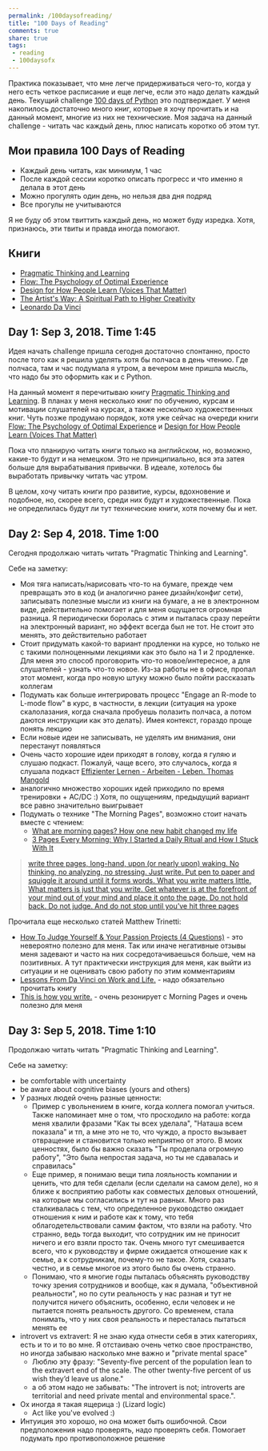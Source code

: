 ```yaml
---
permalink: /100daysofreading/
title: "100 Days of Reading"
comments: true
share: true
tags:
 - reading
 - 100daysofx
---
```


Практика показывает, что мне легче придерживаться чего-то, когда у него есть четкое расписание и еще легче, если это надо делать каждый день. Текущий challenge [100 days of Python](https://github.com/natenka/100-days-of-Python/tree/master/talkpython-100-days) это подтверждает. У меня накопилось достаточно много книг, которые я хочу прочитать и на данный момент, многие из них не технические.
Моя задача на данный challenge - читать час каждый день, плюс написать коротко об этом тут.

## Мои правила 100 Days of Reading

* Каждый день читать, как минимум, 1 час
* После каждой сессии коротко описать прогресс и что именно я делала в этот день
* Можно прогулять один день, но нельзя два дня подряд
* Все прогулы не учитываются

Я не буду об этом твиттить каждый день, но может буду изредка. Хотя, признаюсь, эти твиты и правда иногда помогают.

## Книги

* [Pragmatic Thinking and Learning](https://pragprog.com/book/ahptl/pragmatic-thinking-and-learning)
* [Flow: The Psychology of Optimal Experience](https://www.amazon.com/Flow-Psychology-Happiness-Mihaly-Csikszentmihalyi-ebook/dp/B00GO8HZIW)
* [Design for How People Learn (Voices That Matter)](https://www.amazon.com/gp/product/B018OJP5QW/)
* [The Artist's Way: A Spiritual Path to Higher Creativity](https://www.amazon.com/dp/B0085B23OC/)
* [Leonardo Da Vinci](https://www.amazon.com/dp/B06XVX5GSR/)


## Day 1: Sep 3, 2018. Time 1:45

Идея начать challenge пришла сегодня достаточно спонтанно, просто после того как я решила уделять хотя бы полчаса в день чтению. Где полчаса, там и час подумала я утром, а вечером мне пришла мысль, что надо бы это оформить как и с Python.

На данный момент я перечитываю книгу [Pragmatic Thinking and Learning](https://pragprog.com/book/ahptl/pragmatic-thinking-and-learning). В планах у меня несколько книг по обучению, курсам и мотивации слушателей на курсах, а также несколько художественных книг. Чуть позже продумаю порядок, хотя уже сейчас на очереди книги [Flow: The Psychology of Optimal Experience](https://www.amazon.com/Flow-Psychology-Happiness-Mihaly-Csikszentmihalyi-ebook/dp/B00GO8HZIW) и [Design for How People Learn (Voices That Matter)](https://www.amazon.com/gp/product/B018OJP5QW/)

Пока что планирую читать книги только на английском, но, возможно, какие-то будут и на немецком. Это не принципиально, вся эта затея больше для вырабатывания привычки. В идеале, хотелось бы выработать привычку читать час утром.

В целом, хочу читать книги про развитие, курсы, вдохновение и подобное, но, скорее всего, среди них будут и художественные. Пока не определилась будут ли тут технические книги, хотя почему бы и нет.


## Day 2: Sep 4, 2018. Time 1:00

Сегодня продолжаю читать читать "Pragmatic Thinking and Learning".

Себе на заметку:

* Моя тяга написать/нарисовать что-то на бумаге, прежде чем превращать это в код (и аналогично ранее дизайн/конфиг сети), записывать полезные мысли из книги на бумаге, а не в электронном виде, действительно помогает и для меня ощущается огромная разница. Я периодически боролась с этим и пыталась сразу перейти на электронный вариант, но эффект всегда был не тот. Не стоит  это менять, это действительно работает
* Стоит придумать какой-то вариант продленки на курсе, но только не с такими полноценными лекциями как это было на 1 и 2 продленке. Для меня это способ проговорить что-то новое/интересное, а для слушателей - узнать что-то новое. Из-за работы не в офисе, пропал этот момент, когда про новую штуку можно было пойти рассказать коллегам
* Подумать как больше интегрировать процесс "Engage an R-mode to L-mode flow" в курс, в частности, в лекции (ситуация на уроке скалолазания, когда сначала пробуешь полазить полчаса, а потом даются инструкции как это делать). Имея контекст, гораздо проще понять лекцию
* Если новые идеи не записывать, не уделять им внимания, они перестанут появляться
* Очень часто хорошие идеи приходят в голову, когда я гуляю и слушаю подкаст. Пожалуй, чаще всего, это случалось, когда я слушала подкаст [Effizienter Lernen - Arbeiten - Leben. Thomas Mangold](https://www.selbst-management.biz/podcast-2/)
* аналогично множество хороших идей приходило по время тренировки + AC/DC :) Хотя, по ощущениям, предыдущий вариант все равно значительно выигрывает
* Подумать о технике "The Morning Pages", возможно стоит начать вместе с чтением:
  * [What are morning pages? How one new habit changed my life](https://littlecoffeefox.com/morning-pages-changed-life/)
  * [3 Pages Every Morning: Why I Started a Daily Ritual and How I Stuck With It](https://medium.com/the-mission/3-pages-every-morning-why-i-started-a-daily-ritual-and-how-i-stuck-with-it-b19f7c659fd7)

> [write three pages, long-hand, upon (or nearly upon) waking. No thinking, no analyzing, no stressing. Just write. Put pen to paper and squiggle it around until it forms words. What you write matters little. What matters is just that you write. Get whatever is at the forefront of your mind out of your mind and place it onto the page. Do not hold back. Do not judge. And do not stop until you’ve hit three pages](https://medium.com/the-mission/3-pages-every-morning-why-i-started-a-daily-ritual-and-how-i-stuck-with-it-b19f7c659fd7)

Прочитала еще несколько статей Matthew Trinetti:

* [How To Judge Yourself & Your Passion Projects (4 Questions)](https://www.giveliveexplore.com/2018/08/24/judge-yourself/) - это невероятно полезно для меня. Так или иначе негативные отзывы меня задевают и часто на них сосредотачиваешься больше, чем на позитивных. А тут практически инструкция для меня, как выйти из ситуации и не оценивать свою работу по этим комментариям
* [Lessons From Da Vinci on Work and Life.](https://medium.com/the-mission/lessons-from-da-vinci-on-work-and-life-954fb29bd5f) - надо обязательно прочитать книгу
* [This is how you write.](https://medium.com/the-mission/this-is-how-you-write-c7cb9610d97d) -  очень резонирует с Morning Pages и очень полезно для меня

## Day 3: Sep 5, 2018. Time 1:10

Продолжаю читать читать "Pragmatic Thinking and Learning".

Себе на заметку:

* be comfortable with uncertainty
* be aware about cognitive biases (yours and others)
* У разных людей очень разные ценности:
  * Пример с увольнением в книге, когда коллега помогал учиться. Также напоминает мне о том, что просходило на работе: когда меня хвалили фразами "Как ты всех уделала", "Наташа всем показала" и тп, а мне это не то, что чуждо, а просто вызывает отвращение и становится только неприятно от этого. В моих ценностях, было бы важно сказать "Ты проделала огромную работу", "Это была непростая задача, но ты не сдавалась и справилась"
  * Еще пример, я понимаю вещи типа лояльность компании и ценить, что для тебя сделали (если сделали на самом деле), но я ближе к восприятию работы как совместых деловых отношений, на которые мы согласились  и тут на равных. Много раз сталкивалась с тем, что определенное руководство ожидает отношения к ним и работе как к тому, что тебя облагодетельствовали самим фактом, что взяли на работу. Что странно, ведь тогда выходит, что сотрудник им не приносит ничего и его взяли просто так. Очень много тут смешивается всего, что к руководству и фирме ожидается отношение как к семье, а к сотрудникам, почему-то не такое. Хотя, сказать честно, и в семье многое из этого было бы очень странно.
  * Понимаю, что я многие годы пыталась объяснять руководству точку зрения сотрудников и вообще, как я думала, "объективной реальности", но по сути реальность у нас разная и тут не получится ничего объяснить, особенно, если человек и не пытается понять реальность другого. Со временем, стала понимать, что у них своя реальность и пересталась пытаться менять ее
* introvert vs extravert:  Я не знаю куда отнести себя в этих категориях, есть и то и то во мне. Я отстаиваю очень четко свое пространство, но иногда забываю насколько мне важно и "private mental space"
  * Люблю эту фразу: "Seventy-five percent of the population lean to the extravert end of the scale. The other twenty-five percent of us wish they’d leave us alone."
  * а об этом надо не забывать: "The introvert is not; introverts are territorial and need private mental and environmental space.".
* Ох иногда я такая ящерица :) (Lizard logic)
  * Act like you've evolved :)
* Интуиция это хорошо, но она может быть ошибочной. Свои предположения надо проверять, надо проверять себя. Помогает подумать про противоположное решение

